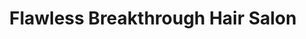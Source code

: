 ---
title: "Flawless Breakthrough Hair Salon"
url: /lancaster/flawless-breakthrough-hair-salon/
shop: Friseur
---